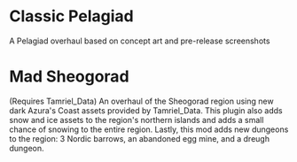 # Classic Pelagiad
A Pelagiad overhaul based on concept art and pre-release screenshots

# Mad Sheogorad
(Requires Tamriel_Data) An overhaul of the Sheogorad region using new dark Azura's Coast assets provided by Tamriel_Data. This plugin also adds snow and ice assets to the region's northern islands and adds a small chance of snowing to the entire region. Lastly, this mod adds new dungeons to the region: 3 Nordic barrows, an abandoned egg mine, and a dreugh dungeon.
